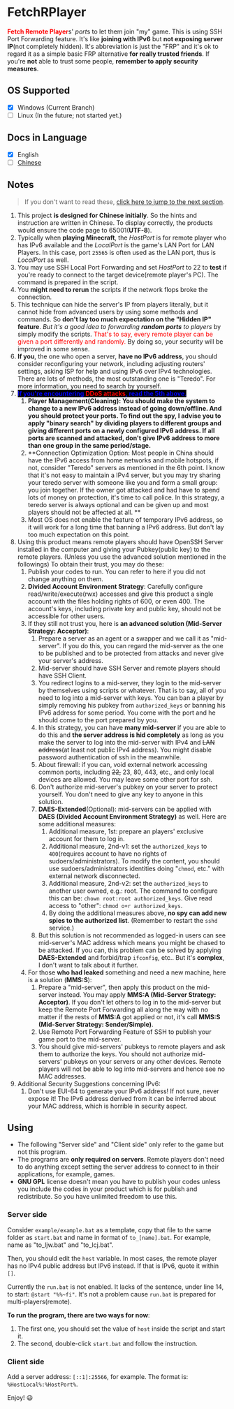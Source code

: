 # FetchRPlayer
<strong style="color:red">Fetch Remote Player</strong>s' *port*s to let them join "my" game. This is using SSH Port Forwarding feature. It's like **joining with IPv6** but **not exposing server IP**(not completely hidden). It's abbreviation is just the "FRP" and it's ok to regard it as a simple basic FRP alternative **for really trusted friends**. If you're **not** able to trust some people, **remember to apply security measures**.

## OS Supported

- [x] Windows (Current Branch)
- [ ] Linux (In the future; not started yet.)

## Docs in Language

- [x] English
- [ ] [Chinese](README_zh-cn.md)

## Notes

> If you don't want to read these, [click here to jump to the next section](#Using).

1. This project **is designed for Chinese initially**. So the hints and instruction are written in Chinese. To display correctly, the products would ensure the code page to 65001(**UTF-8**).
2. Typically when **playing Minecraft**, the *HostPort* is for remote player who has IPv6 available and the *LocalPort* is the game's LAN Port for LAN Players. In this case, port `25565` is often used as the LAN port, thus is *LocalPort* as well.
3. You may use SSH Local Port Forwarding and set *HostPort* to 22 to **test** if you're ready to connect to the target device(remote player's PC). The command is prepared in the script.
4. You **might need to rerun** the scripts if the network flops broke the connection.
5. This technique can hide the server's IP from players literally, but it cannot hide from advanced users by using some methods and commands. So **don't lay too much expectation on the "Hidden IP" feature**. *But it's a good idea to forwarding **random ports** to players* by simply modify the scripts. <span style="color:red">That's to say, every remote player can be given a port differently and randomly.</span> By doing so, your security will be improved in some sense.
6. **If you**, the one who open a server, **have no IPv6 address**, you should consider reconfiguring your network, including adjusting routers' settings, asking ISP for help and using IPv6 over IPv4 technologies. There are lots of methods, the most outstanding one is "Teredo". For more information, you need to search by yourself.
7. <strong style="background:black; color:blue">If you're encountering <span style="color:red">DDoS attacks</span>, read the 5th above.</strong> 
   1. **Player Management(Cleaning): You should make the system to change to a new IPv6 address instead of going down/offline. And you should protect your ports. To find out the spy, I advise you to apply "binary search" by dividing players to different groups and giving different ports on a newly configured IPv6 address. If all ports are scanned and attacked, don't give IPv6 address to more than one group in the same period/stage.**
   2. **Connection Optimization Option: Most people in China should have the IPv6 access from home networks and mobile hotspots, if not, consider "Teredo" servers as mentioned in the 6th point. I know that it's not easy to maintain a IPv4 server, but you may try sharing your teredo server with someone like you and form a small group: you join together. If the owner got attacked and had have to spend lots of money on protection, it's time to call police. In this strategy, a teredo server is always optional and can be given up and most players should not be affected at all. **
   3. Most OS does not enable the feature of temporary IPv6 address, so it will work for a long time that banning a IPv6 address. But don't lay too much expectation on this point. 
8. Using this product means remote players should have OpenSSH Server installed in the computer and giving your Pubkey(public key) to the remote players. (Unless you use the advanced solution mentioned in the followings)
   To obtain their trust, you may do these:
   1. Publish your codes to run. You can refer to here if you did not change anything on them. 
   2. **Divided Account Environment Strategy**: Carefully configure read/write/execute(rwx) accesses and give this product a single account with the files holding rights of 600, or even 400. The account's keys, including private key and public key, should not be accessible for other users.
   3. If they still not trust you, here is **an advanced solution (Mid-Server Strategy: Acceptor)**: 
      1. Prepare a server as an agent or a swapper and we call it as "mid-server". If you do this, you can regard the mid-server as the one to be published and to be protected from attacks and never give your server's address.
      2. Mid-server should have SSH Server and remote players should have SSH Client.
      3. You redirect logins to a mid-server, they login to the mid-server by themselves using scripts or whatever. That is to say, all of you need to log into a mid-server with keys. You can ban a player by simply removing his pubkey from `authorized_keys` or banning his IPv6 address for some period. You come with the port and he should come to the port prepared by you. 
      4. In this strategy, you can have **many mid-server** if you are able to do this and **the server address is hid completely** as long as you make the server to log into the mid-server with IPv4 and <del>LAN address</del>(at least not public IPv4 address). You might disable password authentication of ssh in the meanwhile. 
      5. About firewall: if you can, void external network accessing common ports, including <del>22,</del> 23, 80, 443, etc., and only local devices are allowed. You may leave some other port for ssh.
      6. Don't authorize mid-server's pubkey on your server to protect yourself. You don't need to give any key to anyone in this solution.
      7. **DAES-Extended**(Optional): mid-servers can be applied with **DAES (Divided Account Environment Strategy)** as well. Here are some additional measures:
         1. Additional measure, 1st: prepare an players' exclusive account for them to log in. 
         2. Additional measure, 2nd-v1: set the `authorized_keys` to `400`(requires account to have no rights of sudoers/administrators). To modify the content, you should use sudoers/administrators identities doing "`chmod`, etc." with external network disconnected. 
         3. Additional measure, 2nd-v2: set the `authorized_keys` to another user owned, e.g.: root. The command to configure this can be: `chown root:root authorized_keys`. Give read access to "other": `chmod o+r authorized_keys`.
         4. By doing the additional measures above, **no spy can add new spies to the authorized list**. (Remember to restart the `sshd` service.)
      8. But this solution is not recommended as logged-in users can see mid-server's MAC address which means you might be chased to be attacked. If you can, this problem can be solved by applying **DAES-Extended** and forbid/trap `ifconfig`, etc.. But it's **complex**, I don't want to talk about it further.
   4. For those **who had leaked** something and need a new machine, here is a solution (**MMS:S**):
      1. Prepare a "mid-server", then apply this product on the mid-server instead. You may apply **MMS:A (Mid-Server Strategy: Acceptor)**. If you don't let others to log in to the mid-server but keep the Remote Port Forwarding all along the way with no matter if the rests of **MMS:A** got applied or not, it's call **MMS:S (Mid-Server Strategy: Sender/Simple)**.
      2. Use Remote Port Forwarding Feature of SSH to publish your game port to the mid-server.
      3. You should give mid-servers' pubkeys to remote players and ask them to authorize the keys. You should not authorize mid-servers' pubkeys on your servers or any other devices. Remote players will not be able to log into mid-servers and hence see no MAC addresses.
9. Additional Security Suggestions concerning IPv6:
   1. Don't use EUI-64 to generate your IPv6 address! If not sure, never expose it! The IPv6 address derived from it can be inferred about your MAC address, which is horrible in security aspect.

## Using

- The following "Server side" and "Client side" only refer to the game but not this program.
- The programs are **only required on servers**. Remote players don't need to do anything except setting the server address to connect to in their applications, for example, games.
- **GNU GPL** license doesn't mean you have to publish your codes unless you include the codes in your product which is for publish and redistribute. So you have unlimited freedom to use this.

### Server side

Consider `example/example.bat` as a template, copy that file to the same folder as `start.bat` and name in format of `to_[name].bat`. For example, name as "to_ljw.bat" and "to_lcj.bat".

Then, you should edit the `host` variable. In most cases, the remote player has no IPv4 public address but IPv6 instead. If that is IPv6, quote it within `[]`.

Currently the `run.bat` is not enabled. It lacks of the sentence, under line 14, to start: `@start "%%~fi"`. It's not a problem cause `run.bat` is prepared for multi-players(remote).

**To run the program, there are two ways for now**:

1. The first one, you should set the value of `host` inside the script and start it. 
2. The second, double-click `start.bat` and follow the instruction.

### Client side

Add a server address: `[::1]:25566`, for example. The format is: `%HostLocal%:%HostPort%`.

Enjoy! :smiley: